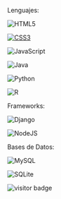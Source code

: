 

Lenguajes:

![HTML5](https://img.shields.io/badge/html5-%23E34F26.svg?style=for-the-badge&logo=html5&logoColor=white)

[![CSS3](https://img.shields.io/badge/css3-%231572B6.svg?style=for-the-badge&logo=css3&logoColor=white)](https://img.shields.io/badge/CSS-239120?&style=for-the-badge&logo=css3&logoColor=white)

![JavaScript](https://img.shields.io/badge/javascript-%23323330.svg?style=for-the-badge&logo=javascript&logoColor=%23F7DF1E)

![Java](https://img.shields.io/badge/java-%23ED8B00.svg?style=for-the-badge&logo=java&logoColor=white)

![Python](https://img.shields.io/badge/python-3670A0?style=for-the-badge&logo=python&logoColor=ffdd54)

![R](https://img.shields.io/badge/r-%23276DC3.svg?style=for-the-badge&logo=r&logoColor=white)

Frameworks:

![Django](https://img.shields.io/badge/django-%23092E20.svg?style=for-the-badge&logo=django&logoColor=white)

![NodeJS](https://img.shields.io/badge/node.js-6DA55F?style=for-the-badge&logo=node.js&logoColor=white)


Bases de Datos:

![MySQL](https://img.shields.io/badge/mysql-%2300f.svg?style=for-the-badge&logo=mysql&logoColor=white)

![SQLite](https://img.shields.io/badge/sqlite-%2307405e.svg?style=for-the-badge&logo=sqlite&logoColor=white)



![visitor badge](https://visitor-badge.glitch.me/badge?page_id=jwenjian.visitor-badge)


